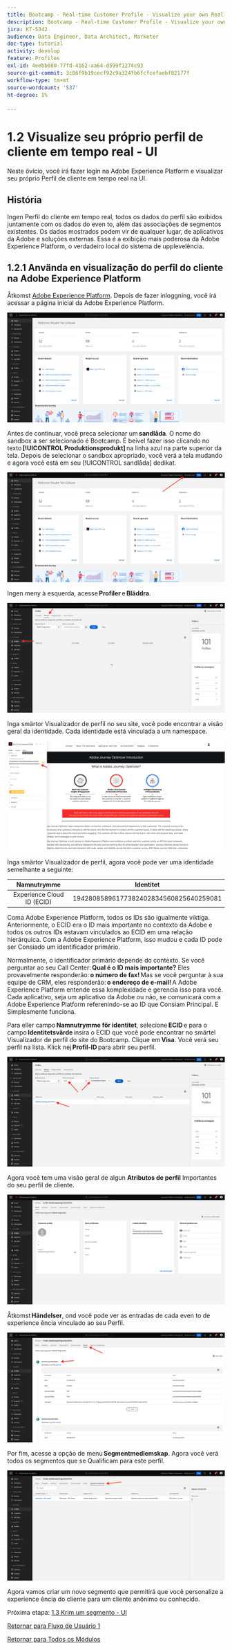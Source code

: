 ```yaml
---
title: Bootcamp - Real-time Customer Profile - Visualize your own Real-time Customer Profile - UI - Brazil
description: Bootcamp - Real-time Customer Profile - Visualize your own Real-time Customer Profile - UI - Brazil
jira: KT-5342
audience: Data Engineer, Data Architect, Marketer
doc-type: tutorial
activity: develop
feature: Profiles
exl-id: 4eebb080-77fd-4162-aa64-d599f1274c93
source-git-commit: 3c86f9b19cecf92c9a324fb6fcfcefaebf82177f
workflow-type: tm+mt
source-wordcount: '537'
ht-degree: 1%

---
```


# 1.2 Visualize seu próprio perfil de cliente em tempo real - UI

Neste övício, você irá fazer login na Adobe Experience Platform e visualizar seu próprio Perfil de cliente em tempo real na UI.

## História

Ingen Perfil do cliente em tempo real, todos os dados do perfil são exibidos juntamente com os dados do even to, além das associações de segmentos existentes. Os dados mostrados podem vir de qualquer lugar, de aplicativos da Adobe e soluções externas. Essa é a exibição mais poderosa da Adobe Experience Platform, o verdadeiro local do sistema de upplevelência.

## 1.2.1 Använda en visualização do perfil do cliente na Adobe Experience Platform

Åtkomst [Adobe Experience Platform](https://experience.adobe.com/platform). Depois de fazer inloggning, você irá acessar a página inicial da Adobe Experience Platform.

![Datainmatning](./images/home.png)

Antes de continuar, você preca selecionar um **sandlåda**. O nome do sandbox a ser selecionado é Bootcamp. É beível fazer isso clicando no texto **[!UICONTROL Produktionsprodukt]** na linha azul na parte superior da tela. Depois de selecionar o sandbox apropriado, você verá a tela mudando e agora você está em seu [!UICONTROL sandlåda] dedikat.

![Datainmatning](./images/sb1.png)

Ingen meny à esquerda, acesse **Profiler** e **Bläddra**.

![Kundprofil](./images/homemenu.png)

Inga smärtor Visualizador de perfil no seu site, você pode encontrar a visão geral da identidade. Cada identidade está vinculada a um namespace.

![Kundprofil](./images/identities.png)

Inga smärtor Visualizador de perfil, agora você pode ver uma identidade semelhante a seguinte:

| Namnutrymme | Identitet |
|:-------------:| :---------------:|
| Experience Cloud ID (ECID) | 19428085896177382402834560825640259081 |

Coma Adobe Experience Platform, todos os IDs são igualmente viktiga. Anteriormente, o ECID era o ID mais importante no contexto da Adobe e todos os outros IDs estavam vinculados ao ECID em uma relação hierárquica. Com a Adobe Experience Platform, isso mudou e cada ID pode ser Consiado um identificador primário.

Normalmente, o identificador primário depende do contexto. Se você perguntar ao seu Call Center: **Qual é o ID mais importante?** Eles provavelmente responderão: **o número de fax!** Mas se você perguntar à sua equipe de CRM, eles responderão: **o endereço de e-mail!** A Adobe Experience Platform entende essa komplexidade e gerencia isso para você. Cada aplicativo, seja um aplicativo da Adobe ou não, se comunicará com a Adobe Experience Platform referenindo-se ao ID que Consiam Principal. E Simplesmente funciona.

Para eller campo **Namnutrymme för identitet**, selecione **ECID** e para o campo **Identitetsvärde** insira o ECID que você pode encontrar no smärtel Visualizador de perfil do site do Bootcamp. Clique em **Visa**. Você verá seu perfil na lista. Klick nej **Profil-ID** para abrir seu perfil.

![Kundprofil](./images/popupecid.png)

Agora você tem uma visão geral de algun **Atributos de perfil** Importantes do seu perfil de cliente.

![Kundprofil](./images/profile.png)

Åtkomst **Händelser**, ond você pode ver as entradas de cada even to de experience ência vinculado ao seu Perfil.

![Kundprofil](./images/profileee.png)

Por fim, acesse a opção de menu **Segmentmedlemskap**. Agora você verá todos os segmentos que se Qualificam para este perfil.

![Kundprofil](./images/profileseg.png)

Agora vamos criar um novo segmento que permitirá que você personalize a experience ência do cliente para um cliente anônimo ou conhecido.

Próxima etapa: [1.3 Krim um segmento - UI](./ex3.md)

[Retornar para Fluxo de Usuário 1](./uc1.md)

[Retornar para Todos os Módulos](../../overview.md)
